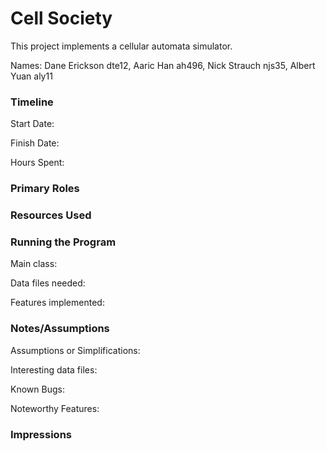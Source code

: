 Cell Society
====

This project implements a cellular automata simulator.

Names: Dane Erickson dte12, Aaric Han ah496, Nick Strauch njs35, Albert Yuan aly11 


### Timeline

Start Date: 

Finish Date: 

Hours Spent:

### Primary Roles


### Resources Used


### Running the Program

Main class:

Data files needed: 

Features implemented:



### Notes/Assumptions

Assumptions or Simplifications:

Interesting data files:

Known Bugs:

Noteworthy Features:


### Impressions

